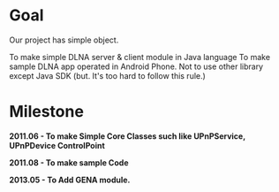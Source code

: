 # Goal #

Our project has simple object.

To make simple DLNA server & client module in Java language
To make sample DLNA app operated in Android Phone.
Not to use other library except Java SDK (but. It's too hard to follow this rule.)

# Milestone #

**2011.06 - To make Simple Core Classes such like UPnPService, UPnPDevice ControlPoint**

**2011.08 - To make sample Code**

**2013.05 - To Add GENA module.**

